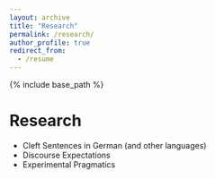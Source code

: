 ```yaml
---
layout: archive
title: "Research"
permalink: /research/
author_profile: true
redirect_from:
  - /resume
---
```


{% include base_path %}  

Research
===

* Cleft Sentences in German (and other languages)
* Discourse Expectations
* Experimental Pragmatics

